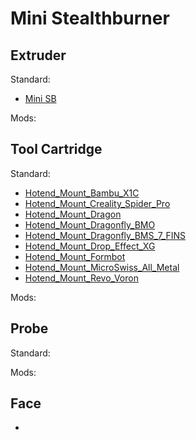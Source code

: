 Mini Stealthburner
======

Extruder
------
Standard:
* [Mini SB](https://github.com/VoronDesign/Voron-0/tree/Voron0.2r1/STLs/Toolheads/Mini_Stealthburner)

Mods:


Tool Cartridge
------  
Standard:
* [Hotend_Mount_Bambu_X1C](https://github.com/VoronDesign/Voron-0/tree/Voron0.2r1/STLs/Toolheads/Hotend_Mounts)
* [Hotend_Mount_Creality_Spider_Pro](https://github.com/VoronDesign/Voron-0/tree/Voron0.2r1/STLs/Toolheads/Hotend_Mounts)
* [Hotend_Mount_Dragon](https://github.com/VoronDesign/Voron-0/tree/Voron0.2r1/STLs/Toolheads/Hotend_Mounts)
* [Hotend_Mount_Dragonfly_BMO](https://github.com/VoronDesign/Voron-0/tree/Voron0.2r1/STLs/Toolheads/Hotend_Mounts)
* [Hotend_Mount_Dragonfly_BMS_7_FINS](https://github.com/VoronDesign/Voron-0/tree/Voron0.2r1/STLs/Toolheads/Hotend_Mounts)
* [Hotend_Mount_Drop_Effect_XG](https://github.com/VoronDesign/Voron-0/tree/Voron0.2r1/STLs/Toolheads/Hotend_Mounts)
* [Hotend_Mount_Formbot](https://github.com/VoronDesign/Voron-0/tree/Voron0.2r1/STLs/Toolheads/Hotend_Mounts)
* [Hotend_Mount_MicroSwiss_All_Metal](https://github.com/VoronDesign/Voron-0/tree/Voron0.2r1/STLs/Toolheads/Hotend_Mounts)
* [Hotend_Mount_Revo_Voron](https://github.com/VoronDesign/Voron-0/tree/Voron0.2r1/STLs/Toolheads/Hotend_Mounts)


Mods:


Probe
------
Standard:

Mods:


Face
------

* []()
